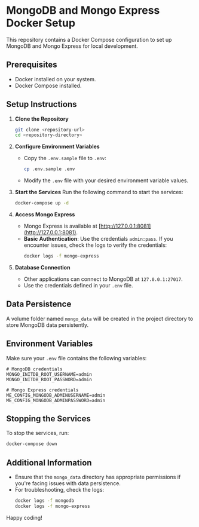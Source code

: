 
# MongoDB and Mongo Express Docker Setup

This repository contains a Docker Compose configuration to set up MongoDB and Mongo Express for local development.

## Prerequisites

- Docker installed on your system.
- Docker Compose installed.

## Setup Instructions

1. **Clone the Repository**
   ```bash
   git clone <repository-url>
   cd <repository-directory>
   ```

2. **Configure Environment Variables**
   - Copy the `.env.sample` file to `.env`:
     ```bash
     cp .env.sample .env
     ```
   - Modify the `.env` file with your desired environment variable values.

3. **Start the Services**
   Run the following command to start the services:
   ```bash
   docker-compose up -d
   ```

4. **Access Mongo Express**
   - Mongo Express is available at [http://127.0.0.1:8081](http://127.0.0.1:8081).
   - **Basic Authentication**: Use the credentials `admin:pass`. If you encounter issues, check the logs to verify the credentials:
     ```bash
     docker logs -f mongo-express
     ```

5. **Database Connection**
   - Other applications can connect to MongoDB at `127.0.0.1:27017`.
   - Use the credentials defined in your `.env` file.

## Data Persistence

A volume folder named `mongo_data` will be created in the project directory to store MongoDB data persistently.

## Environment Variables

Make sure your `.env` file contains the following variables:

```env
# MongoDB credentials
MONGO_INITDB_ROOT_USERNAME=admin
MONGO_INITDB_ROOT_PASSWORD=admin

# Mongo Express credentials
ME_CONFIG_MONGODB_ADMINUSERNAME=admin
ME_CONFIG_MONGODB_ADMINPASSWORD=admin
```

## Stopping the Services

To stop the services, run:
```bash
docker-compose down
```

## Additional Information

- Ensure that the `mongo_data` directory has appropriate permissions if you're facing issues with data persistence.
- For troubleshooting, check the logs:
  ```bash
  docker logs -f mongodb
  docker logs -f mongo-express
  ```

Happy coding!

